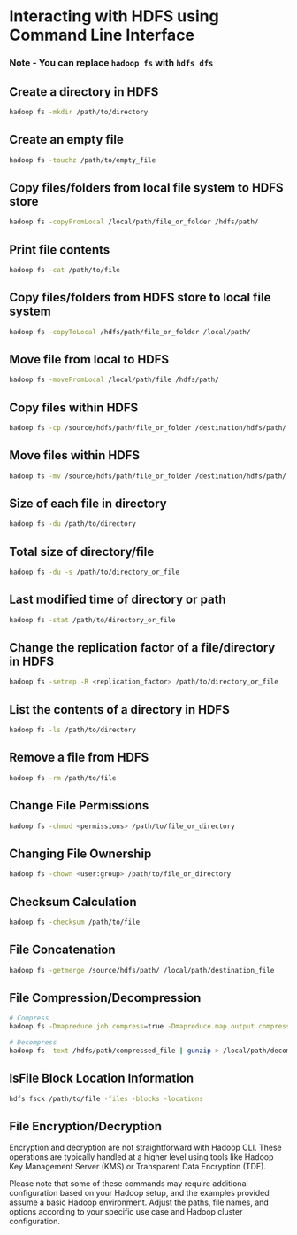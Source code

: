 # Interacting with HDFS using Command Line Interface

### Note - You can replace ```hadoop fs``` with ```hdfs dfs```

## Create a directory in HDFS
```bash
hadoop fs -mkdir /path/to/directory
```

## Create an empty file
```bash
hadoop fs -touchz /path/to/empty_file
```

## Copy files/folders from local file system to HDFS store
```bash
hadoop fs -copyFromLocal /local/path/file_or_folder /hdfs/path/
```

## Print file contents
```bash
hadoop fs -cat /path/to/file
```

## Copy files/folders from HDFS store to local file system
```bash
hadoop fs -copyToLocal /hdfs/path/file_or_folder /local/path/
```

## Move file from local to HDFS
```bash
hadoop fs -moveFromLocal /local/path/file /hdfs/path/
```

## Copy files within HDFS
```bash
hadoop fs -cp /source/hdfs/path/file_or_folder /destination/hdfs/path/
```

## Move files within HDFS
```bash
hadoop fs -mv /source/hdfs/path/file_or_folder /destination/hdfs/path/
```

## Size of each file in directory
```bash
hadoop fs -du /path/to/directory
```

## Total size of directory/file
```bash
hadoop fs -du -s /path/to/directory_or_file
```

## Last modified time of directory or path
```bash
hadoop fs -stat /path/to/directory_or_file
```

## Change the replication factor of a file/directory in HDFS
```bash
hadoop fs -setrep -R <replication_factor> /path/to/directory_or_file
```

## List the contents of a directory in HDFS
```bash
hadoop fs -ls /path/to/directory
```

## Remove a file from HDFS
```bash
hadoop fs -rm /path/to/file
```

## Change File Permissions
```bash
hadoop fs -chmod <permissions> /path/to/file_or_directory
```

## Changing File Ownership
```bash
hadoop fs -chown <user:group> /path/to/file_or_directory
```

## Checksum Calculation
```bash
hadoop fs -checksum /path/to/file
```

## File Concatenation
```bash
hadoop fs -getmerge /source/hdfs/path/ /local/path/destination_file
```

## File Compression/Decompression
```bash
# Compress
hadoop fs -Dmapreduce.job.compress=true -Dmapreduce.map.output.compress=true -Dmapreduce.output.fileoutputformat.compress=true -Dmapreduce.output.fileoutputformat.compress.codec=org.apache.hadoop.io.compress.GzipCodec -put /local/path/file /hdfs/path/compressed_file

# Decompress
hadoop fs -text /hdfs/path/compressed_file | gunzip > /local/path/decompressed_file
```

## lsFile Block Location Information
```bash
hdfs fsck /path/to/file -files -blocks -locations
```

## File Encryption/Decryption
Encryption and decryption are not straightforward with Hadoop CLI. These operations are typically handled at a higher level using tools like Hadoop Key Management Server (KMS) or Transparent Data Encryption (TDE).


Please note that some of these commands may require additional configuration based on your Hadoop setup, and the examples provided assume a basic Hadoop environment. Adjust the paths, file names, and options according to your specific use case and Hadoop cluster configuration.
